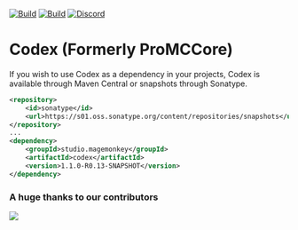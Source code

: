 [![Build](https://github.com/magemonkeystudios/codex/actions/workflows/release.yml/badge.svg?branch=main)](https://s01.oss.sonatype.org/content/repositories/releases/studio/magemonkey/codex/1.1.0-R0.13-SNAPSHOT)
[![Build](https://github.com/magemonkeystudios/codex/actions/workflows/devbuild.yml/badge.svg?branch=dev)](https://s01.oss.sonatype.org/content/repositories/snapshots/studio/magemonkey/codex/1.1.0-R0.13-SNAPSHOT)
[![Discord](https://dcbadge.vercel.app/api/server/6UzkTe6RvW?style=flat)](https://discord.gg/6UzkTe6RvW)

# Codex (Formerly ProMCCore)

If you wish to use Codex as a dependency in your projects, Codex is available through Maven Central
or snapshots through Sonatype.

```xml
<repository>
    <id>sonatype</id>
    <url>https://s01.oss.sonatype.org/content/repositories/snapshots</url>
</repository>
...
<dependency>
    <groupId>studio.magemonkey</groupId>
    <artifactId>codex</artifactId>
    <version>1.1.0-R0.13-SNAPSHOT</version>
</dependency>
```

### A huge thanks to our contributors

<a href="https://github.com/magemonkeystudios/codex/graphs/contributors">
<img src="https://contrib.rocks/image?repo=magemonkeystudios/codex" />
</a>